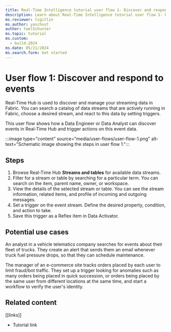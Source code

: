 ```yaml
---
title: Real-Time Intelligence tutorial user flow 1- Discover and respond to events
description: Learn about Real-Time Intelligence tutorial user flow 1- Discover and respond to events in Microsoft Fabric.
ms.reviewer: tzgitlin
ms.author: yaschust
author: YaelSchuster
ms.topic: tutorial
ms.custom:
  - build-2024
ms.date: 05/21/2024
ms.search.form: Get started
---
```


# User flow 1: Discover and respond to events

Real-Time Hub is used to discover and manage your streaming data in
Fabric. You can search a catalog of data streams that are actively
running in Fabric, choose a desired stream, and react to this data by
setting triggers.

This user flow shows how a Data Engineer or Data Analyst can discover
events in Real-Time Hub and trigger actions on this event data.

:::image type="content" source="media/user-flows/user-flow-1.png" alt-text="Schematic image showing the steps in user flow 1.":::

## Steps

1. Browse Real-Time Hub **Streams and tables** for available data
    streams.
1. Filter for a stream or table by searching for a particular term. You
    can search on the item, parent name, owner, or workspace.
1. View the details of the selected stream or table. You can see the
    stream information, related items, and profile of incoming and
    outgoing messages.
1. Set a trigger on the event stream. Define the desired property,
    condition, and action to take.
1. Save this trigger as a Reflex item in Data Activator.

## Potential use cases

An analyst in a vehicle telematics company searches for events about
their fleet of trucks. They create an alert that sends them an email
whenever truck fuel pressure drops, so that they can schedule
maintenance.

The manager of an e-commerce site tracks orders placed by each user to
limit fraud/bot traffic. They set up a trigger looking for anomalies
such as many orders being placed in quick succession, or orders being
placed by the same user from different locations at the same time, and
start a workflow to verify the user's identity.

## Related content

\[\[links\]\]

-   Tutorial link
